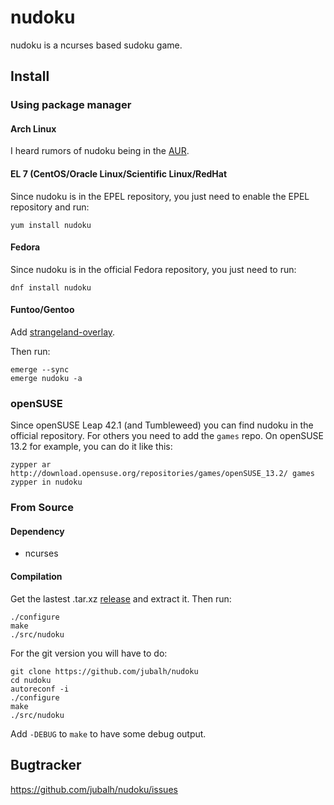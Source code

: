 # nudoku #

nudoku is a ncurses based sudoku game.

## Install ##

### Using package manager ###

#### Arch Linux ####
I heard rumors of nudoku being in the [AUR](https://aur.archlinux.org/packages/nudoku-git/).

#### EL 7 (CentOS/Oracle Linux/Scientific Linux/RedHat ####
Since nudoku is in the EPEL repository, you just need to enable the EPEL repository and run:

```
yum install nudoku
```
  
#### Fedora ####
Since nudoku is in the official Fedora repository, you just need to run:

```
dnf install nudoku
```

#### Funtoo/Gentoo ####
Add [strangeland-overlay](https://github.com/jubalh/strangeland-overlay).

Then run:

```
emerge --sync
emerge nudoku -a
```

### openSUSE ###

Since openSUSE Leap 42.1 (and Tumbleweed) you can find nudoku in the official repository.
For others you need to add the `games` repo.
On openSUSE 13.2 for example, you can do it like this:

```
zypper ar http://download.opensuse.org/repositories/games/openSUSE_13.2/ games
zypper in nudoku
```

### From Source ###

#### Dependency ####
- ncurses

#### Compilation ####

Get the lastest .tar.xz [release](https://github.com/jubalh/nudoku/releases) and extract it.
Then run:

```
./configure
make
./src/nudoku
```

For the git version you will have to do:

```
git clone https://github.com/jubalh/nudoku
cd nudoku
autoreconf -i
./configure
make
./src/nudoku
```

Add `-DEBUG` to `make` to have some debug output.

## Bugtracker ##

https://github.com/jubalh/nudoku/issues

